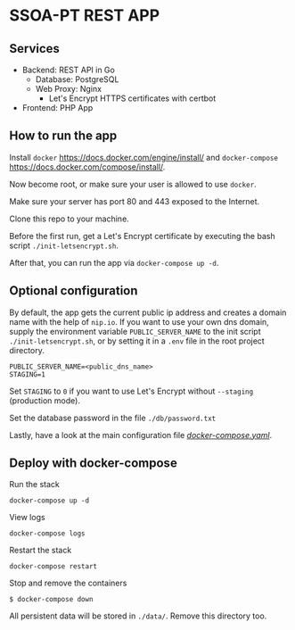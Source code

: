 # SSOA-PT REST APP

## Services

- Backend: REST API in Go
  - Database: PostgreSQL
  - Web Proxy: Nginx
    - Let's Encrypt HTTPS certificates with certbot
- Frontend: PHP App

## How to run the app

Install `docker` https://docs.docker.com/engine/install/ and `docker-compose` https://docs.docker.com/compose/install/.

Now become root, or make sure your user is allowed to use `docker`.

Make sure your server has port 80 and 443 exposed to the Internet.

Clone this repo to your machine.

Before the first run, get a Let's Encrypt certificate by executing the bash script `./init-letsencrypt.sh`.

After that, you can run the app via `docker-compose up -d`.

## Optional configuration

By default, the app gets the current public ip address and creates a domain name with the help of `nip.io`.
If you want to use your own dns domain, supply the environment variable `PUBLIC_SERVER_NAME` to the init script `./init-letsencrypt.sh`, 
or by setting it in a `.env` file in the root project directory.

```
PUBLIC_SERVER_NAME=<public_dns_name>
STAGING=1
```

Set `STAGING` to `0` if you want to use Let's Encrypt without `--staging` (production mode).

Set the database password in the file `./db/password.txt`

Lastly, have a look at the main configuration file [_docker-compose.yaml_](docker-compose.yaml).

## Deploy with docker-compose

Run the stack
```
docker-compose up -d
```

View logs
```
docker-compose logs
```

Restart the stack
```
docker-compose restart
```

Stop and remove the containers
```
$ docker-compose down
```

All persistent data will be stored in `./data/`. Remove this directory too.
